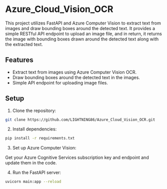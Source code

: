# Azure_Cloud_Vision_OCR
This project utilizes FastAPI and Azure Computer Vision to extract text from images and draw bounding boxes around the detected text. It provides a simple RESTful API endpoint to upload an image file, and in return, it returns the image with bounding boxes drawn around the detected text along with the extracted text.

## Features

- Extract text from images using Azure Computer Vision OCR.
- Draw bounding boxes around the detected text in the images.
- Simple API endpoint for uploading image files.

## Setup

1. Clone the repository:

```bash
git clone https://github.com/LIGHTNING86/Azure_Cloud_Vision_OCR.git
```

2. Install dependencies:

```bash
pip install -r requirements.txt
```
3. Set up Azure Computer Vision:

Get your Azure Cognitive Services subscription key and endpoint and update them in the code.

4. Run the FastAPI server:

```bash
uvicorn main:app --reload
```
